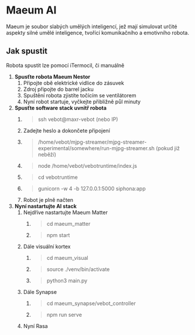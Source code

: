 # Maeum AI
Maeum je soubor slabých umělých inteligencí, jež mají simulovat určité aspekty silné umělé inteligence, tvořící komunikačního a emotivního robota.

## Jak spustit
Robota spustit lze pomocí iTermocil, či manuálně
1. **Spusťte robota Maeum Nestor**
    1. Připojte obě elektrické vidlice do zásuvek
    2. Zdroj připojte do barrel jacku
    3. Spuštění robota zjistíte točícím se ventilátorem
    4. Nyní robot startuje, vyčkejte přibližně půl minuty
2. **Spusťte software stack uvnitř robota**
    1. >ssh vebot@maxr-vebot (nebo IP)
    2. Zadejte heslo a dokončete připojení
    3. > /home/vebot/mjpg-streamer/mjpg-streamer-experimental/somewhere/run-mjpg-streamer.sh (pokud již neběží)
    4. >node /home/vebot/vebotruntime/index.js
    5. >cd vebotruntime
    6. > gunicorn -w 4 -b 127.0.0.1:5000 siphona:app
    7. Robot je plně načten
3. **Nyní nastartujte AI stack**
    1. Nejdříve nastartujte Maeum Matter
        1. > cd maeum_matter
        2. > npm start
    2. Dále visuální kortex
        1. > cd maeum_visual
        2. > source ./venv/bin/activate
        3. > python3 main.py
    3. Dále Synapse
        1. > cd maeum_synapse/vebot_controller
        2. > npm run serve
    4. Nyní Rasa
